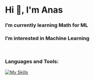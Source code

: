 

<!---
ANAS-05/ANAS-05 is a ✨ special ✨ repository because its `README.md` (this file) appears on your GitHub profile.
You can click the Preview link to take a look at your changes.
--->
<h1 align="left">Hi 👋, I'm Anas</h1>

<h3 align="left">I’m currently learning Math for ML</h3>
<h3 align="left">I’m interested in Machine Learning</h3>
<br>
<h3 align="left">Languages and Tools:</h3>

[![My Skills](https://skillicons.dev/icons?i=python,django,c,cpp,html,css,js,postman)](https://skillicons.dev)
